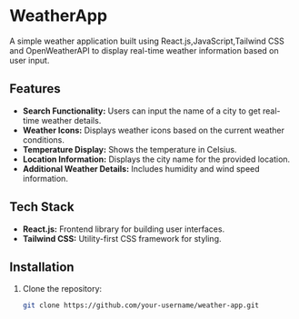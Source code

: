 # WeatherApp

A simple weather application built using React.js,JavaScript,Tailwind CSS and OpenWeatherAPI to display real-time weather information based on user input.

## Features

- **Search Functionality:** Users can input the name of a city to get real-time weather details.
- **Weather Icons:** Displays weather icons based on the current weather conditions.
- **Temperature Display:** Shows the temperature in Celsius.
- **Location Information:** Displays the city name for the provided location.
- **Additional Weather Details:** Includes humidity and wind speed information.

## Tech Stack

- **React.js:** Frontend library for building user interfaces.
- **Tailwind CSS:** Utility-first CSS framework for styling.

## Installation

1. Clone the repository:

   ```bash
   git clone https://github.com/your-username/weather-app.git
